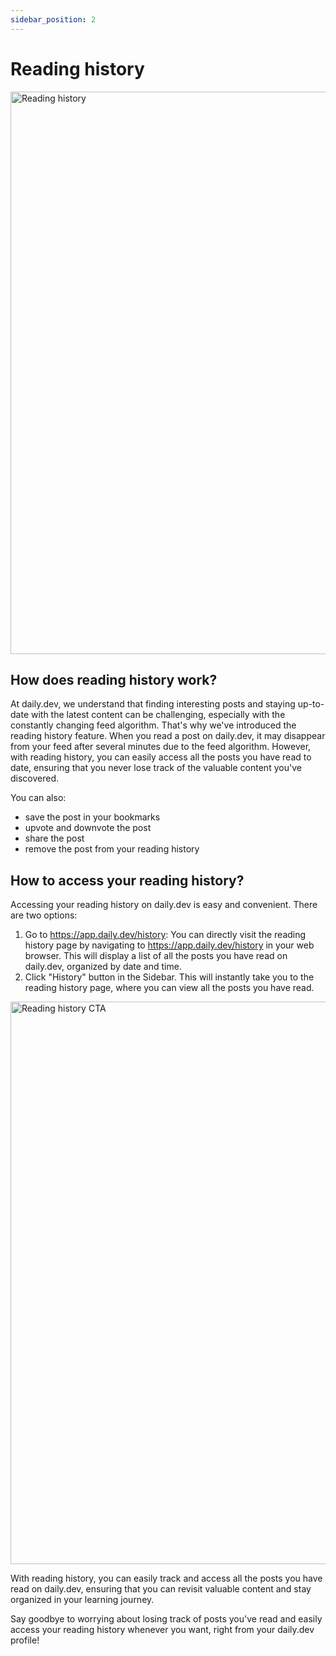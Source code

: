 ```yaml
---
sidebar_position: 2
---
```


# Reading history

<img src="https://daily-now-res.cloudinary.com/image/upload/v1724395871/docs-v2/818e7655-44e0-4bfd-8e0b-6f92bf68ee86.png" alt='Reading history' width="900" height="900" />

## How does reading history work?

At daily.dev, we understand that finding interesting posts and staying up-to-date with the latest content can be challenging, especially with the constantly changing feed algorithm. That's why we've introduced the reading history feature. When you read a post on daily.dev, it may disappear from your feed after several minutes due to the feed algorithm. However, with reading history, you can easily access all the posts you have read to date, ensuring that you never lose track of the valuable content you've discovered.

You can also:
- save the post in your bookmarks
- upvote and downvote the post
- share the post
- remove the post from your reading history

## How to access your reading history?

Accessing your reading history on daily.dev is easy and convenient. There are two options:

1. Go to https://app.daily.dev/history: You can directly visit the reading history page by navigating to https://app.daily.dev/history in your web browser. This will display a list of all the posts you have read on daily.dev, organized by date and time.
2. Click "History" button in the Sidebar. This will instantly take you to the reading history page, where you can view all the posts you have read.


<img src="
https://daily-now-res.cloudinary.com/image/upload/v1724396047/docs-v2/56849ac9-ba34-4c92-9f67-5ac48635a040.png" alt='Reading history CTA' width="900" height="900" />


With reading history, you can easily track and access all the posts you have read on daily.dev, ensuring that you can revisit valuable content and stay organized in your learning journey. 

Say goodbye to worrying about losing track of posts you've read and easily access your reading history whenever you want, right from your daily.dev profile!
